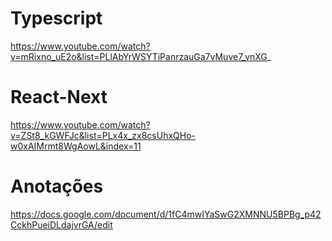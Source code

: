 # Typescript
https://www.youtube.com/watch?v=mRixno_uE2o&list=PLlAbYrWSYTiPanrzauGa7vMuve7_vnXG_

# React-Next
https://www.youtube.com/watch?v=ZSt8_kGWFJc&list=PLx4x_zx8csUhxQHo-w0xAIMrmt8WgAowL&index=11

# Anotações
https://docs.google.com/document/d/1fC4mwIYaSwG2XMNNU5BPBg_p42CckhPueiDLdajvrGA/edit